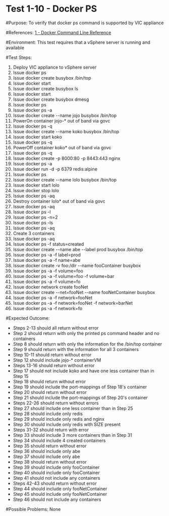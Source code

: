 Test 1-10 - Docker PS
=======

#Purpose:
To verify that docker ps command is supported by VIC appliance

#References:
[1 - Docker Command Line Reference](https://docs.docker.com/engine/reference/commandline/ps/)

#Environment:
This test requires that a vSphere server is running and available

#Test Steps:
1. Deploy VIC appliance to vSphere server
2. Issue docker ps
3. Issue docker create busybox /bin/top
4. Issue docker start <containerID>
5. Issue docker create busybox ls
6. Issue docker start <containerID>
7. Issue docker create busybox dmesg
8. Issue docker ps
9. Issue docker ps -a
10. Issue docker create --name jojo busybox /bin/top
11. PowerOn container jojo-* out of band via govc
12. Issue docker ps -q
13. Issue docker create --name koko busybox /bin/top
14. Issue docker start koko
15. Issue docker ps -q
16. PowerOff container koko* out of band via govc
17. Issue docker ps -q
18. Issue docker create -p 8000:80 -p 8443:443 nginx
19. Issue docker ps -a
20. Issue docker run -d -p 6379 redis:alpine
21. Issue docker ps
22. Issue docker create --name lolo busybox /bin/top
23. Issue docker start lolo
24. Issue docker stop lolo
25. Issue docker ps -aq
26. Destroy container lolo* out of band via govc
27. Issue docker ps -aq
28. Issue docker ps -l
29. Issue docker ps -n=2
30. Issue docker ps -ls
31. Issue docker ps -aq
32. Create 3 containers
33. Issue docker ps -aq
34. Issue docker ps -f status=created
35. Issue docker create --name abe --label prod busybox /bin/top
36. Issue docker ps -a -f label=prod
37. Issue docker ps -a -f name=abe
38. Issue docker create -v foo:/dir --name fooContainer busybox
39. Issue docker ps -a -f volume=foo
40. Issue docker ps -a -f volume=foo -f volume=bar
41. Issue docker ps -a -f volume=fo
42. Issue docker network create fooNet
43. Issue docker create --net=fooNet --name fooNetContainer busybox
44. Issue docker ps -a -f network=fooNet
45. Issue docker ps -a -f network=fooNet -f network=barNet
46. Issue docker ps -a -f network=fo

#Expected Outcome:
* Steps 2-13 should all return without error
* Step 2 should return with only the printed ps command header and no containers
* Step 8 should return with only the information for the /bin/top container
* Step 9 should return with the information for all 3 containers
* Step 10-11 should return without error
* Step 12 should include jojo-* containerVM
* Steps 13-16 should return without error
* Step 17 should not include koko and have one less container than in Step 15
* Step 18 should return without error
* Step 19 should include the port-mappings of Step 18's container
* Step 20 should return without error
* Step 21 should include the port-mappings of Step 20's container
* Steps 22-26 should return without errors
* Step 27 should include one less container than in Step 25
* Step 28 should include only redis
* Step 29 should include only redis and nginx
* Step 30 should include only redis with SIZE present
* Steps 31-32 should return with error
* Step 33 should include 3 more containers than in Step 31
* Step 34 should include 4 created containers
* Step 35 should return without error
* Step 36 should include only abe
* Step 37 should include only abe
* Step 38 should return without error
* Step 39 should include only fooContainer
* Step 40 should include only fooContainer
* Step 41 should not include any containers
* Steps 42-43 should return without error
* Step 44 should include only fooNetContainer
* Step 45 should include only fooNetContainer
* Step 46 should not include any containers

#Possible Problems:
None
